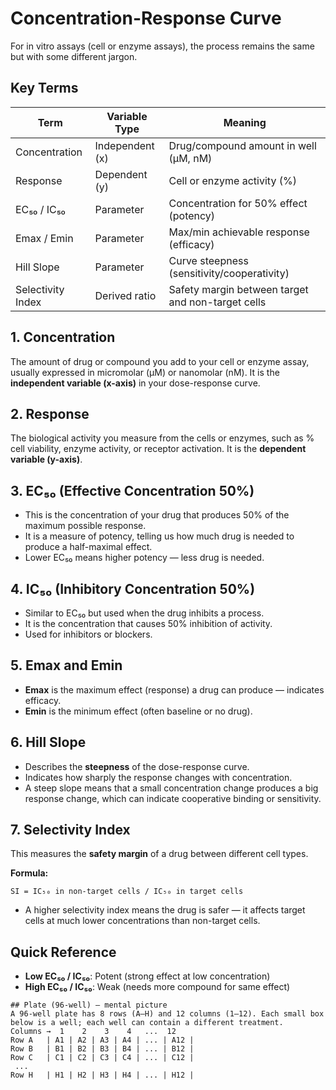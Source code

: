 # Concentration-Response Curve

For in vitro assays (cell or enzyme assays), the process remains the same but with some different jargon.

## Key Terms

| Term | Variable Type | Meaning |
|------|---------------|---------|
| Concentration | Independent (x) | Drug/compound amount in well (µM, nM) |
| Response | Dependent (y) | Cell or enzyme activity (%) |
| EC₅₀ / IC₅₀ | Parameter | Concentration for 50% effect (potency) |
| Emax / Emin | Parameter | Max/min achievable response (efficacy) |
| Hill Slope | Parameter | Curve steepness (sensitivity/cooperativity) |
| Selectivity Index | Derived ratio | Safety margin between target and non-target cells |

## 1. Concentration

The amount of drug or compound you add to your cell or enzyme assay, usually expressed in micromolar (µM) or nanomolar (nM). It is the **independent variable (x-axis)** in your dose-response curve.

## 2. Response

The biological activity you measure from the cells or enzymes, such as % cell viability, enzyme activity, or receptor activation. It is the **dependent variable (y-axis)**.

## 3. EC₅₀ (Effective Concentration 50%)

- This is the concentration of your drug that produces 50% of the maximum possible response.
- It is a measure of potency, telling us how much drug is needed to produce a half-maximal effect.
- Lower EC₅₀ means higher potency — less drug is needed.

## 4. IC₅₀ (Inhibitory Concentration 50%)

- Similar to EC₅₀ but used when the drug inhibits a process.
- It is the concentration that causes 50% inhibition of activity.
- Used for inhibitors or blockers.

## 5. Emax and Emin

- **Emax** is the maximum effect (response) a drug can produce — indicates efficacy.
- **Emin** is the minimum effect (often baseline or no drug).

## 6. Hill Slope

- Describes the **steepness** of the dose-response curve.
- Indicates how sharply the response changes with concentration.
- A steep slope means that a small concentration change produces a big response change, which can indicate cooperative binding or sensitivity.

## 7. Selectivity Index

This measures the **safety margin** of a drug between different cell types.

**Formula:**
```
SI = IC₅₀ in non-target cells / IC₅₀ in target cells
```

- A higher selectivity index means the drug is safer — it affects target cells at much lower concentrations than non-target cells.

## Quick Reference

- **Low EC₅₀ / IC₅₀**: Potent (strong effect at low concentration)
- **High EC₅₀ / IC₅₀**: Weak (needs more compound for same effect)


```
## Plate (96‑well) — mental picture
A 96‑well plate has 8 rows (A–H) and 12 columns (1–12). Each small box below is a well; each well can contain a different treatment.
Columns →  1    2    3    4   ...  12
Row A   | A1 | A2 | A3 | A4 | ... | A12 |
Row B   | B1 | B2 | B3 | B4 | ... | B12 |
Row C   | C1 | C2 | C3 | C4 | ... | C12 |
 ...
Row H   | H1 | H2 | H3 | H4 | ... | H12 |
```
